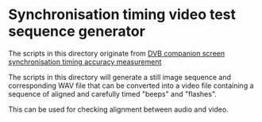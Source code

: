 # Synchronisation timing video test sequence generator

The  scripts in this directory originate from [DVB companion screen synchronisation
timing accuracy measurement](https://www.github.com/BBC/dvbcss-synctiming)

The scripts in this directory will generate a still image sequence and
corresponding WAV file that can be converted into a video file containing a
sequence of aligned and carefully timed "beeps" and "flashes".

This can be used for checking alignment between audio and video.